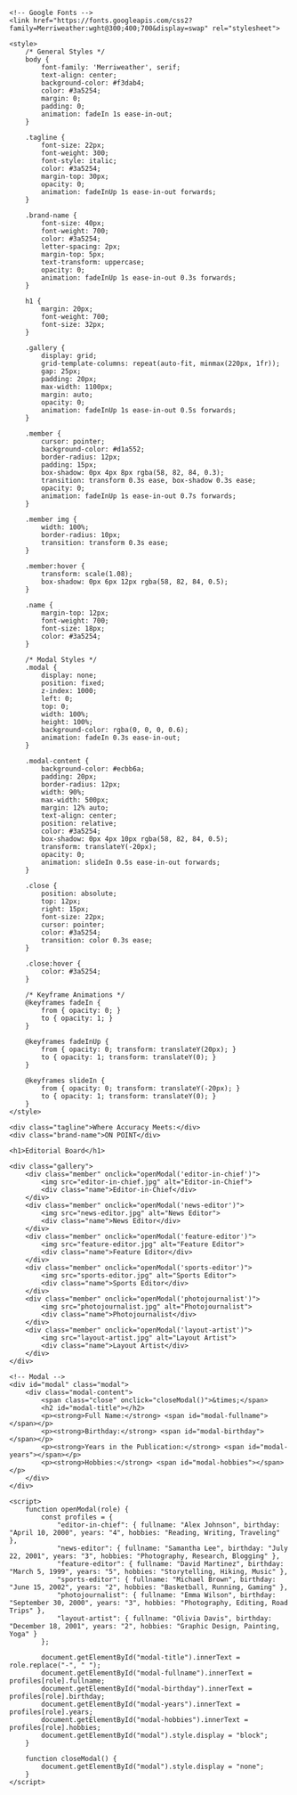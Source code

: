 <!DOCTYPE html>
<html lang="en">
<head>
    <meta charset="UTF-8">
    <meta name="viewport" content="width=device-width, initial-scale=1.0">
    <title>Editorial Board - ON POINT</title>
    
    <!-- Google Fonts -->
    <link href="https://fonts.googleapis.com/css2?family=Merriweather:wght@300;400;700&display=swap" rel="stylesheet">
    
    <style>
        /* General Styles */
        body {
            font-family: 'Merriweather', serif;
            text-align: center;
            background-color: #f3dab4;
            color: #3a5254;
            margin: 0;
            padding: 0;
            animation: fadeIn 1s ease-in-out;
        }

        .tagline {
            font-size: 22px;
            font-weight: 300;
            font-style: italic;
            color: #3a5254;
            margin-top: 30px;
            opacity: 0;
            animation: fadeInUp 1s ease-in-out forwards;
        }

        .brand-name {
            font-size: 40px;
            font-weight: 700;
            color: #3a5254;
            letter-spacing: 2px;
            margin-top: 5px;
            text-transform: uppercase;
            opacity: 0;
            animation: fadeInUp 1s ease-in-out 0.3s forwards;
        }

        h1 {
            margin: 20px;
            font-weight: 700;
            font-size: 32px;
        }

        .gallery {
            display: grid;
            grid-template-columns: repeat(auto-fit, minmax(220px, 1fr));
            gap: 25px;
            padding: 20px;
            max-width: 1100px;
            margin: auto;
            opacity: 0;
            animation: fadeInUp 1s ease-in-out 0.5s forwards;
        }

        .member {
            cursor: pointer;
            background-color: #d1a552;
            border-radius: 12px;
            padding: 15px;
            box-shadow: 0px 4px 8px rgba(58, 82, 84, 0.3);
            transition: transform 0.3s ease, box-shadow 0.3s ease;
            opacity: 0;
            animation: fadeInUp 1s ease-in-out 0.7s forwards;
        }

        .member img {
            width: 100%;
            border-radius: 10px;
            transition: transform 0.3s ease;
        }

        .member:hover {
            transform: scale(1.08);
            box-shadow: 0px 6px 12px rgba(58, 82, 84, 0.5);
        }

        .name {
            margin-top: 12px;
            font-weight: 700;
            font-size: 18px;
            color: #3a5254;
        }

        /* Modal Styles */
        .modal {
            display: none;
            position: fixed;
            z-index: 1000;
            left: 0;
            top: 0;
            width: 100%;
            height: 100%;
            background-color: rgba(0, 0, 0, 0.6);
            animation: fadeIn 0.3s ease-in-out;
        }

        .modal-content {
            background-color: #ecbb6a;
            padding: 20px;
            border-radius: 12px;
            width: 90%;
            max-width: 500px;
            margin: 12% auto;
            text-align: center;
            position: relative;
            color: #3a5254;
            box-shadow: 0px 4px 10px rgba(58, 82, 84, 0.5);
            transform: translateY(-20px);
            opacity: 0;
            animation: slideIn 0.5s ease-in-out forwards;
        }

        .close {
            position: absolute;
            top: 12px;
            right: 15px;
            font-size: 22px;
            cursor: pointer;
            color: #3a5254;
            transition: color 0.3s ease;
        }

        .close:hover {
            color: #3a5254;
        }

        /* Keyframe Animations */
        @keyframes fadeIn {
            from { opacity: 0; }
            to { opacity: 1; }
        }

        @keyframes fadeInUp {
            from { opacity: 0; transform: translateY(20px); }
            to { opacity: 1; transform: translateY(0); }
        }

        @keyframes slideIn {
            from { opacity: 0; transform: translateY(-20px); }
            to { opacity: 1; transform: translateY(0); }
        }
    </style>
</head>
<body>

    <div class="tagline">Where Accuracy Meets:</div>
    <div class="brand-name">ON POINT</div>

    <h1>Editorial Board</h1>
    
    <div class="gallery">
        <div class="member" onclick="openModal('editor-in-chief')">
            <img src="editor-in-chief.jpg" alt="Editor-in-Chief">
            <div class="name">Editor-in-Chief</div>
        </div>
        <div class="member" onclick="openModal('news-editor')">
            <img src="news-editor.jpg" alt="News Editor">
            <div class="name">News Editor</div>
        </div>
        <div class="member" onclick="openModal('feature-editor')">
            <img src="feature-editor.jpg" alt="Feature Editor">
            <div class="name">Feature Editor</div>
        </div>
        <div class="member" onclick="openModal('sports-editor')">
            <img src="sports-editor.jpg" alt="Sports Editor">
            <div class="name">Sports Editor</div>
        </div>
        <div class="member" onclick="openModal('photojournalist')">
            <img src="photojournalist.jpg" alt="Photojournalist">
            <div class="name">Photojournalist</div>
        </div>
        <div class="member" onclick="openModal('layout-artist')">
            <img src="layout-artist.jpg" alt="Layout Artist">
            <div class="name">Layout Artist</div>
        </div>
    </div>

    <!-- Modal -->
    <div id="modal" class="modal">
        <div class="modal-content">
            <span class="close" onclick="closeModal()">&times;</span>
            <h2 id="modal-title"></h2>
            <p><strong>Full Name:</strong> <span id="modal-fullname"></span></p>
            <p><strong>Birthday:</strong> <span id="modal-birthday"></span></p>
            <p><strong>Years in the Publication:</strong> <span id="modal-years"></span></p>
            <p><strong>Hobbies:</strong> <span id="modal-hobbies"></span></p>
        </div>
    </div>

    <script>
        function openModal(role) {
            const profiles = {
                "editor-in-chief": { fullname: "Alex Johnson", birthday: "April 10, 2000", years: "4", hobbies: "Reading, Writing, Traveling" },
                "news-editor": { fullname: "Samantha Lee", birthday: "July 22, 2001", years: "3", hobbies: "Photography, Research, Blogging" },
                "feature-editor": { fullname: "David Martinez", birthday: "March 5, 1999", years: "5", hobbies: "Storytelling, Hiking, Music" },
                "sports-editor": { fullname: "Michael Brown", birthday: "June 15, 2002", years: "2", hobbies: "Basketball, Running, Gaming" },
                "photojournalist": { fullname: "Emma Wilson", birthday: "September 30, 2000", years: "3", hobbies: "Photography, Editing, Road Trips" },
                "layout-artist": { fullname: "Olivia Davis", birthday: "December 18, 2001", years: "2", hobbies: "Graphic Design, Painting, Yoga" }
            };

            document.getElementById("modal-title").innerText = role.replace("-", " ");
            document.getElementById("modal-fullname").innerText = profiles[role].fullname;
            document.getElementById("modal-birthday").innerText = profiles[role].birthday;
            document.getElementById("modal-years").innerText = profiles[role].years;
            document.getElementById("modal-hobbies").innerText = profiles[role].hobbies;
            document.getElementById("modal").style.display = "block";
        }

        function closeModal() {
            document.getElementById("modal").style.display = "none";
        }
    </script>

</body>
</html>
